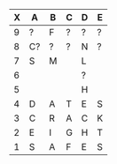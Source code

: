 | X   | A   | B   | C   | D   | E   |
| --- | --- | --- | --- | --- | --- |
| 9   | ?   | F   | ?   | ?   | ?   |
| 8   | C?  | ?   | ?   | N   | ?   |
| 7   | S   | M   |     | L   |     |
| 6   |     |     |     | ?   |     |
| 5   |     |     |     | H   |     |
| 4   | D   | A   | T   | E   | S   |
| 3   | C   | R   | A   | C   | K   |
| 2   | E   | I   | G   | H   | T   |
| 1   | S   | A   | F   | E   | S   |
